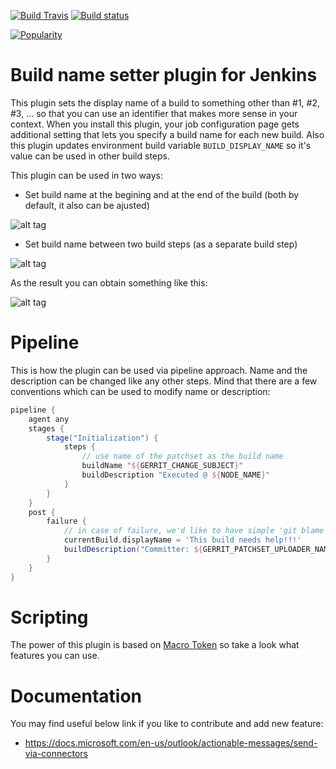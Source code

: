 [![Build Travis](https://img.shields.io/travis/jenkinsci/build-name-setter-plugin/master.svg)](https://travis-ci.org/jenkinsci/build-name-setter-plugin)
[![Build status](https://ci.appveyor.com/api/projects/status/niut5mwbxdnht3pt/branch/master?svg=true)](https://ci.appveyor.com/project/damianszczepanik/build-name-setter-plugin/branch/master)

[![Popularity](https://img.shields.io/jenkins/plugin/i/build-name-setter.svg)](https://plugins.jenkins.io/build-name-setter)

# Build name setter plugin for Jenkins

This plugin sets the display name of a build to something other than #1, #2, #3, ... so that you can use an identifier
that makes more sense in your context. When you install this plugin, your job configuration page gets additional setting
that lets you specify a build name for each new build. Also this plugin updates environment build variable `BUILD_DISPLAY_NAME` so it's value can be used in other build steps.

This plugin can be used in two ways:

* Set build name at the begining and at the end of the build (both by default, it also can be ajusted)

![alt tag](./.README/Screenshot_build_env.png)

* Set build name between two build steps (as a separate build step)

![alt tag](./.README/Screenshot_build_step.png)

As the result you can obtain something like this:

![alt tag](./.README/Screenshot_build_name.png)

# Pipeline
This is how the plugin can be used via pipeline approach. Name and the description can be changed like any other steps.
Mind that there are a few conventions which can be used to modify name or description:
```groovy
pipeline {
    agent any
    stages {
        stage("Initialization") {
            steps {
                // use name of the patchset as the build name
                buildName "${GERRIT_CHANGE_SUBJECT}"
                buildDescription "Executed @ ${NODE_NAME}"
            }
        }
    }
    post {
        failure {
            // in case of failure, we'd like to have simple 'git blame' on build history :)
            currentBuild.displayName = 'This build needs help!!!'
            buildDescription("Committer: ${GERRIT_PATCHSET_UPLOADER_NAME}")
        }
    }
}
```

# Scripting
The power of this plugin is based on [Macro Token](https://wiki.jenkins.io/display/JENKINS/Token+Macro+Plugin) so take a look what features you can use.

# Documentation
You may find useful below link if you like to contribute and add new feature:
- https://docs.microsoft.com/en-us/outlook/actionable-messages/send-via-connectors